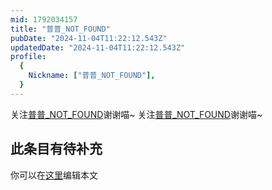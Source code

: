```yaml
---
mid: 1792034157
title: "普普_NOT_FOUND"
pubDate: "2024-11-04T11:22:12.543Z"
updatedDate: "2024-11-04T11:22:12.543Z"
profile:
  {
    Nickname: ["普普_NOT_FOUND"],
  }
---
```


关注[普普_NOT_FOUND](https://space.bilibili.com/1792034157)谢谢喵~ 关注[普普_NOT_FOUND](https://space.bilibili.com/1792034157)谢谢喵~

## 此条目有待补充
你可以在[这里](https://github.com/Yuhanawa/VTuber.ICU-Content/edit/master/v/普普_NOT_FOUND/index.md)编辑本文
